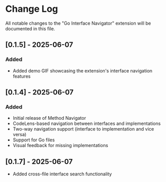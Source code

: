 # Change Log

All notable changes to the "Go Interface Navigator" extension will be documented in this file.

## [0.1.5] - 2025-06-07

### Added
- Added demo GIF showcasing the extension's interface navigation features

## [0.1.4] - 2025-06-07

### Added
- Initial release of Method Navigator
- CodeLens-based navigation between interfaces and implementations
- Two-way navigation support (interface to implementation and vice versa)
- Support for Go files
- Visual feedback for missing implementations 


## [0.1.7] - 2025-06-07
- Added cross-file interface search functionality